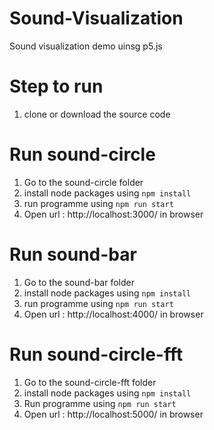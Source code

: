 # Sound-Visualization
Sound visualization demo uinsg p5.js

# Step to run

1) clone or download the source code

# Run sound-circle

1) Go to the sound-circle folder
2) install node packages using
   `npm install`
3) run programme using 
   `npm run start`
4) Open url : http://localhost:3000/ in browser


# Run sound-bar

1) Go to the sound-bar folder
2) install node packages using
   `npm install`
3) run programme using 
   `npm run start`
4) Open url : http://localhost:4000/ in browser

# Run sound-circle-fft

1) Go to the sound-circle-fft folder
2) install node packages using
   `npm install`
3) Run programme using 
   `npm run start`
4) Open url : http://localhost:5000/ in browser